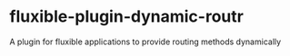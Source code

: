 # fluxible-plugin-dynamic-routr
A plugin for fluxible applications to provide routing methods dynamically
